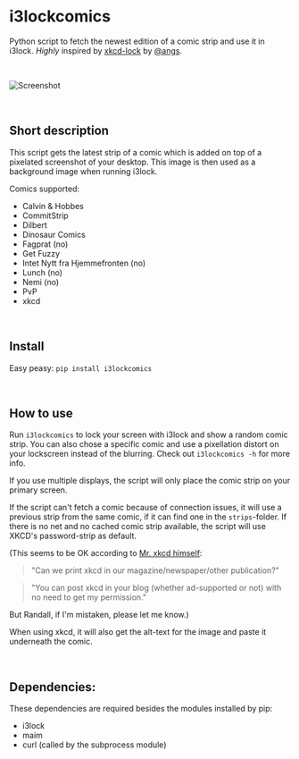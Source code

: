 # i3lockcomics
Python script to fetch the newest edition of a comic strip and use it in i3lock. *Highly* inspired by [xkcd-lock](https://github.com/angs/xkcd-lock) by [@angs](https://github.com/angs).

&nbsp;

![Screenshot](https://cloud.githubusercontent.com/assets/265139/21699961/50057f3a-d39e-11e6-9825-b7f561e9cc14.png)

&nbsp;

## Short description

This script gets the latest strip of a comic which is added on top of a pixelated screenshot of your desktop. This image is then used as a background image when running i3lock.

Comics supported:

- Calvin & Hobbes
- CommitStrip
- Dilbert
- Dinosaur Comics
- Fagprat (no)
- Get Fuzzy
- Intet Nytt fra Hjemmefronten (no)
- Lunch (no)
- Nemi (no)
- PvP
- xkcd

&nbsp;

## Install

Easy peasy: `pip install i3lockcomics`

&nbsp;

## How to use

Run `i3lockcomics` to lock your screen with i3lock and show a random comic strip. You can also chose a specific comic and use a pixellation distort on your lockscreen instead of the blurring. Check out `i3lockcomics -h` for more info.

If you use multiple displays, the script will only place the comic strip on your primary screen.

If the script can't fetch a comic because of connection issues, it will use a previous strip from the same comic, if it can find one in the `strips`-folder.
If there is no net and no cached comic strip available, the script will use XKCD's password-strip as default.

(This seems to be OK according to [Mr. xkcd himself](https://xkcd.com/about):
>"Can we print xkcd in our magazine/newspaper/other publication?"

>"You can post xkcd in your blog (whether ad-supported or not) with no need to get my permission."

But Randall, if I'm mistaken, please let me know.)

When using xkcd, it will also get the alt-text for the image and paste it underneath the comic.

&nbsp;

## Dependencies:

These dependencies are required besides the modules installed by pip:

- i3lock
- maim
- curl (called by the subprocess module)
